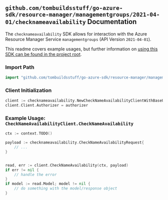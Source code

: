 
## `github.com/tombuildsstuff/go-azure-sdk/resource-manager/managementgroups/2021-04-01/checknameavailability` Documentation

The `checknameavailability` SDK allows for interaction with the Azure Resource Manager Service `managementgroups` (API Version `2021-04-01`).

This readme covers example usages, but further information on [using this SDK can be found in the project root](https://github.com/tombuildsstuff/go-azure-sdk/tree/main/docs).

### Import Path

```go
import "github.com/tombuildsstuff/go-azure-sdk/resource-manager/managementgroups/2021-04-01/checknameavailability"
```


### Client Initialization

```go
client := checknameavailability.NewCheckNameAvailabilityClientWithBaseURI("https://management.azure.com")
client.Client.Authorizer = authorizer
```


### Example Usage: `CheckNameAvailabilityClient.CheckNameAvailability`

```go
ctx := context.TODO()

payload := checknameavailability.CheckNameAvailabilityRequest{
	// ...
}


read, err := client.CheckNameAvailability(ctx, payload)
if err != nil {
	// handle the error
}
if model := read.Model; model != nil {
	// do something with the model/response object
}
```
